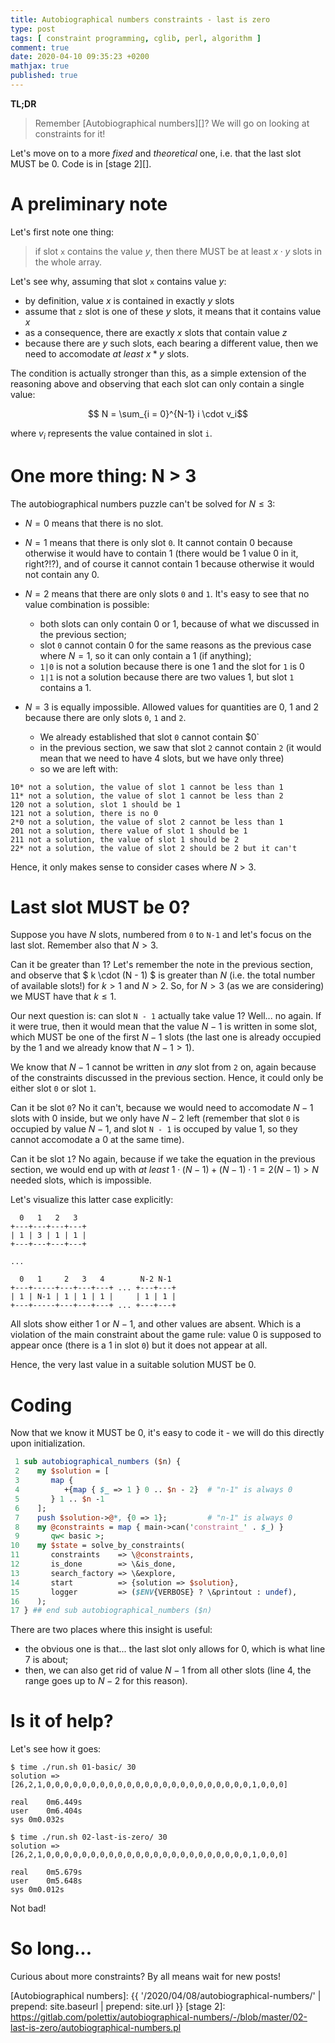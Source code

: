 ```yaml
---
title: Autobiographical numbers constraints - last is zero
type: post
tags: [ constraint programming, cglib, perl, algorithm ]
comment: true
date: 2020-04-10 09:35:23 +0200
mathjax: true
published: true
---
```


**TL;DR**

> Remember [Autobiographical numbers][]? We will go on looking at
> constraints for it!

Let's move on to a more *fixed* and *theoretical* one, i.e. that the last
slot MUST be $0$. Code is in [stage 2][].

# A preliminary note

Let's first note one thing:

> if slot `x` contains the value $y$, then there MUST be at least $x \cdot y$
> slots in the whole array.

Let's see why, assuming that slot `x` contains value $y$:

- by definition, value $x$ is contained in exactly $y$ slots
- assume that `z` slot is one of these $y$ slots, it means that it contains
  value $x$
- as a consequence, there are exactly $x$ slots that contain value $z$
- because there are $y$ such slots, each bearing a different value, then we
  need to accomodate *at least* $x * y$ slots.

The condition is actually stronger than this, as a simple extension of the
reasoning above and observing that each slot can only contain a single
value:

$$ N = \sum_{i = 0}^{N-1} i \cdot v_i$$

where $v_i$ represents the value contained in slot `i`.

# One more thing: N > 3

The autobiographical numbers puzzle can't be solved for $N \leq 3$:

- $N = 0$ means that there is no slot.
- $N = 1$ means that there is only slot `0`. It cannot contain $0$ because
  otherwise it would have to contain $1$ (there would be $1$ value $0$ in
  it, right?!?), and of course it cannot contain $1$ because otherwise it
  would not contain any $0$.
- $N = 2$ means that there are only slots `0` and `1`. It's easy to see that
  no value combination is possible:

  - both slots can only contain $0$ or $1$, because of what we discussed in
    the previous section;
  - slot `0` cannot contain $0$ for the same reasons as the previous case
    where $N = 1$, so it can only contain a $1$ (if anything);
  - `1|0` is not a solution because there is one $1$ and the slot for `1` is
    $0$
  - `1|1` is not a solution because there are two values $1$, but slot `1`
    contains a $1$.

- $N = 3$ is equally impossible. Allowed values for quantities are $0$, $1$
  and $2$ because there are only slots `0`, `1` and `2`.
  - We already established that slot `0` cannot contain $0`
  - in the previous section, we saw that slot `2` cannot contain `2` (it
    would mean that we need to have 4 slots, but we have only three)
  - so we are left with:

```
10* not a solution, the value of slot 1 cannot be less than 1
11* not a solution, the value of slot 1 cannot be less than 2
120 not a solution, slot 1 should be 1
121 not a solution, there is no 0
2*0 not a solution, the value of slot 2 cannot be less than 1
201 not a solution, there value of slot 1 should be 1
211 not a solution, the value of slot 1 should be 2 
22* not a solution, the value of slot 2 should be 2 but it can't
```

Hence, it only makes sense to consider cases where $N > 3$.

# Last slot MUST be 0?

Suppose you have $N$ slots, numbered from `0` to `N-1` and let's focus on
the last slot. Remember also that $N > 3$.

Can it be greater than 1? Let's remember the note in the previous section,
and observe that $ k \cdot (N - 1) $ is greater than $N$ (i.e. the total
number of available slots!) for $k > 1$ and $N > 2$. So, for $N > 3$ (as we
are considering) we MUST have that $k \leq 1$.

Our next question is: can slot `N - 1` actually take value $1$? Well... no
again. If it were true, then it would mean that the value $N - 1$ is written
in some slot, which MUST be one of the first $N - 1$ slots (the last one is
already occupied by the $1$ and we already know that $N - 1 > 1$).

We know that $N - 1$ cannot be written in *any* slot from `2` on, again
because of the constraints discussed in the previous section. Hence, it
could only be either slot `0` or slot `1`.

Can it be slot `0`? No it can't, because we would need to accomodate $N - 1$
slots with $0$ inside, but we only have $N - 2$ left (remember that slot `0`
is occupied by value $N - 1$, and slot `N - 1` is occuped by value $1$, so
they cannot accomodate a $0$ at the same time).

Can it be slot `1`? No again, because if we take the equation in the
previous section, we would end up with *at least* $1 \cdot (N - 1) + (N - 1) \cdot 1
= 2(N - 1) > N$ needed slots, which is impossible.

Let's visualize this latter case explicitly:

```
  0   1   2   3
+---+---+---+---+
| 1 | 3 | 1 | 1 |
+---+---+---+---+

...

  0   1     2   3   4        N-2 N-1 
+---+-----+---+---+---+ ... +---+---+
| 1 | N-1 | 1 | 1 | 1 |     | 1 | 1 |
+---+-----+---+---+---+ ... +---+---+
```

All slots show either $1$ or $N - 1$, and other values are absent. Which is
a violation of the main constraint about the game rule: value $0$ is
supposed to appear once (there is a $1$ in slot `0`) but it does not appear
at all.

Hence, the very last value in a suitable solution MUST be $0$.


# Coding

Now that we know it MUST be $0$, it's easy to code it - we will do this
directly upon initialization.

```perl
 1 sub autobiographical_numbers ($n) {
 2    my $solution = [
 3       map {
 4          +{map { $_ => 1 } 0 .. $n - 2}  # "n-1" is always 0
 5       } 1 .. $n -1
 6    ];
 7    push $solution->@*, {0 => 1};         # "n-1" is always 0
 8    my @constraints = map { main->can('constraint_' . $_) }
 9       qw< basic >;
10    my $state = solve_by_constraints(
11       constraints    => \@constraints,
12       is_done        => \&is_done,
13       search_factory => \&explore,
14       start          => {solution => $solution},
15       logger         => ($ENV{VERBOSE} ? \&printout : undef),
16    );
17 } ## end sub autobiographical_numbers ($n)
```

There are two places where this insight is useful:

- the obvious one is that... the last slot only allows for $0$, which is
  what line 7 is about;
- then, we can also get rid of value $N-1$ from all other slots (line 4, the
  range goes up to $N-2$ for this reason).

# Is it of help?

Let's see how it goes:

```shell
$ time ./run.sh 01-basic/ 30
solution => [26,2,1,0,0,0,0,0,0,0,0,0,0,0,0,0,0,0,0,0,0,0,0,0,0,0,1,0,0,0]

real	0m6.449s
user	0m6.404s
sys	0m0.032s

$ time ./run.sh 02-last-is-zero/ 30
solution => [26,2,1,0,0,0,0,0,0,0,0,0,0,0,0,0,0,0,0,0,0,0,0,0,0,0,1,0,0,0]

real	0m5.679s
user	0m5.648s
sys	0m0.012s
```

Not bad!

# So long...

Curious about more constraints? By all means wait for new posts!


[Autobiographical numbers]: {{ '/2020/04/08/autobiographical-numbers/' | prepend: site.baseurl | prepend: site.url }}
[stage 2]: https://gitlab.com/polettix/autobiographical-numbers/-/blob/master/02-last-is-zero/autobiographical-numbers.pl

